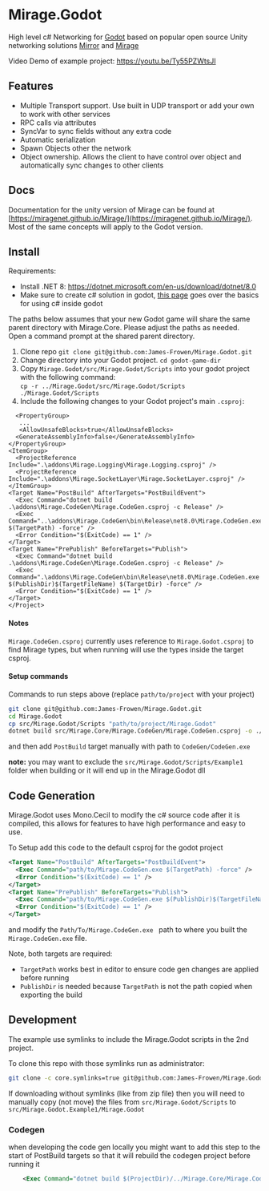 # Mirage.Godot

High level c# Networking for [Godot](https://godotengine.org/) based on popular open source Unity networking solutions [Mirror](https://github.com/MirrorNetworking/Mirror) and [Mirage](https://github.com/MirageNet/Mirage)

Video Demo of example project: https://youtu.be/Ty55PZWtsJI

## Features

- Multiple Transport support. Use built in UDP transport or add your own to work with other services
- RPC calls via attributes
- SyncVar to sync fields without any extra code
- Automatic serialization
- Spawn Objects other the network
- Object ownership. Allows the client to have control over object and automatically sync changes to other clients

## Docs

Documentation for the unity version of Mirage can be found at [https://miragenet.github.io/Mirage/](https://miragenet.github.io/Mirage/). Most of the same concepts will apply to the Godot version.

## Install 

Requirements:  
- Install .NET 8: https://dotnet.microsoft.com/en-us/download/dotnet/8.0  
- Make sure to create c# solution in godot, [this page](https://docs.godotengine.org/en/stable/tutorials/scripting/c_sharp/c_sharp_basics.html) goes over the basics for using c# inside godot

The paths below assumes that your new Godot game will share the same parent directory with Mirage.Core. Please adjust the paths as needed.  
Open a command prompt at the shared parent directory.
1) Clone repo `git clone git@github.com:James-Frowen/Mirage.Godot.git`
2) Change directory into your Godot project. `cd godot-game-dir`
3) Copy `Mirage.Godot/src/Mirage.Godot/Scripts` into your godot project with the following command:  
   `cp -r ../Mirage.Godot/src/Mirage.Godot/Scripts ./Mirage.Godot/Scripts`  
5) Include the following changes to your Godot project's main `.csproj`:
 ```
   <PropertyGroup>
    ...
    <AllowUnsafeBlocks>true</AllowUnsafeBlocks>
   <GenerateAssemblyInfo>false</GenerateAssemblyInfo>
 </PropertyGroup>
 <ItemGroup>
   <ProjectReference Include=".\addons\Mirage.Logging\Mirage.Logging.csproj" />
   <ProjectReference Include=".\addons\Mirage.SocketLayer\Mirage.SocketLayer.csproj" />
 </ItemGroup>
 <Target Name="PostBuild" AfterTargets="PostBuildEvent">
   <Exec Command="dotnet build .\addons\Mirage.CodeGen\Mirage.CodeGen.csproj -c Release" />
   <Exec Command="..\addons\Mirage.CodeGen\bin\Release\net8.0\Mirage.CodeGen.exe $(TargetPath) -force" />
   <Error Condition="$(ExitCode) == 1" />
 </Target>
 <Target Name="PrePublish" BeforeTargets="Publish">
   <Exec Command="dotnet build .\addons\Mirage.CodeGen\Mirage.CodeGen.csproj -c Release" />
   <Exec Command=".\addons\Mirage.CodeGen\bin\Release\net8.0\Mirage.CodeGen.exe $(PublishDir)$(TargetFileName) $(TargetDir) -force" />
   <Error Condition="$(ExitCode) == 1" />
 </Target>
</Project>
 ```

#### Notes

`Mirage.CodeGen.csproj` currently uses reference to `Mirage.Godot.csproj` to find Mirage types, but when running will use the types inside the target csproj.

#### Setup commands

Commands to run steps above (replace `path/to/project` with your project)
```sh
git clone git@github.com:James-Frowen/Mirage.Godot.git
cd Mirage.Godot
cp src/Mirage.Godot/Scripts "path/to/project/Mirage.Godot"
dotnet build src/Mirage.Core/Mirage.CodeGen/Mirage.CodeGen.csproj -o ./CodeGen
```
and then add `PostBuild` target manually with path to `CodeGen/CodeGen.exe`

**note:** you may want to exclude the `src/Mirage.Godot/Scripts/Example1` folder when building or it will end up in the Mirage.Godot dll

## Code Generation

Mirage.Godot uses Mono.Cecil to modify the c# source code after it is compiled, this allows for features to have high performance and easy to use.

To Setup add this code to the default csproj for the godot project
```xml
<Target Name="PostBuild" AfterTargets="PostBuildEvent">
  <Exec Command="path/to/Mirage.CodeGen.exe $(TargetPath) -force" />
  <Error Condition="$(ExitCode) == 1" />
</Target>
<Target Name="PrePublish" BeforeTargets="Publish">
  <Exec Command="path/to/Mirage.CodeGen.exe $(PublishDir)$(TargetFileName) $(TargetDir) -force" />
  <Error Condition="$(ExitCode) == 1" />
</Target>
```
and modify the `Path/To/Mirage.CodeGen.exe ` path to where you built the `Mirage.CodeGen.exe` file.

Note, both targets are required:
- `TargetPath` works best in editor to ensure code gen changes are applied before running
- `PublishDir` is needed because `TargetPath` is not the path copied when exporting the build


## Development

The example use symlinks to include the Mirage.Godot scripts in the 2nd project. 

To clone this repo with those symlinks run as administrator:
```sh
git clone -c core.symlinks=true git@github.com:James-Frowen/Mirage.Godot.git
```

If downloading without symlinks (like from zip file) then you will need to manually copy (not move) the files from `src/Mirage.Godot/Scripts` to `src/Mirage.Godot.Example1/Mirage.Godot`

### Codegen 
when developing the code gen locally you might want to add this step to the start of PostBuild targets so that it will rebuild the codegen project before running it
```xml
    <Exec Command="dotnet build $(ProjectDir)/../Mirage.Core/Mirage.CodeGen/Mirage.CodeGen.csproj -c Release" />
```
